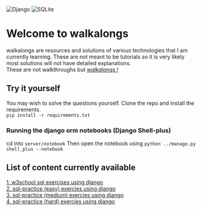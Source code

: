 ![Django](https://img.shields.io/badge/django-%23092E20.svg?style=for-the-badge&logo=django&logoColor=white)
![SQLite](https://img.shields.io/badge/sqlite-%2307405e.svg?style=for-the-badge&logo=sqlite&logoColor=white)

# Welcome to walkalongs
walkalongs are resources and solutions of various technologies
that I am currently learning. These are not meant to be tutorials so it is very likely 
most solutions will not have detailed explanations.  
These are not walkthroughs but [*walkalongs !*](https://julkaar9.github.io/walkalongs/)

## Try it yourself
You may wish to solve the questions yourself. Clone the repo and install the requirements.  
`pip install -r requirements.txt`  
### Running the django orm notebooks (Django Shell-plus)
cd into `server/notebook` Then open the notebook using `python ../manage.py shell_plus --notebook`
## List of content currently available
[1. w3school sql exercises using django](https://julkaar9.github.io/walkalongs/orms/django/w3school/)  
[2. sql-practice (easy) exercies using django](https://julkaar9.github.io/walkalongs/orms/django/sql-practice-easy/)  
[3. sql-practice (medium) exercies using django](https://julkaar9.github.io/walkalongs/orms/django/sql-practice-medium/)  
[4. sql-practice (hard) exercies using django](https://julkaar9.github.io/walkalongs/orms/django/sql-practice-hard/)  